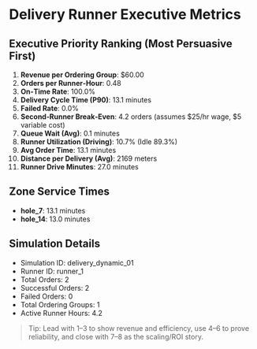 # Delivery Runner Executive Metrics

## Executive Priority Ranking (Most Persuasive First)
1. **Revenue per Ordering Group**: $60.00
2. **Orders per Runner‑Hour**: 0.48
3. **On‑Time Rate**: 100.0%
4. **Delivery Cycle Time (P90)**: 13.1 minutes
5. **Failed Rate**: 0.0%
6. **Second‑Runner Break‑Even**: 4.2 orders (assumes $25/hr wage, $5 variable cost)
7. **Queue Wait (Avg)**: 0.1 minutes
8. **Runner Utilization (Driving)**: 10.7% (Idle 89.3%)
9. **Avg Order Time**: 13.1 minutes
10. **Distance per Delivery (Avg)**: 2169 meters
11. **Runner Drive Minutes**: 27.0 minutes

## Zone Service Times
- **hole_7**: 13.1 minutes
- **hole_14**: 13.0 minutes


## Simulation Details
- Simulation ID: delivery_dynamic_01
- Runner ID: runner_1
- Total Orders: 2
- Successful Orders: 2
- Failed Orders: 0
- Total Ordering Groups: 1
- Active Runner Hours: 4.2

> Tip: Lead with 1–3 to show revenue and efficiency, use 4–6 to prove reliability, and close with 7–8 as the scaling/ROI story.
